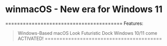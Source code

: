 # winmacOS - New era for Windows 11
========================================
Features:
> Windows-Based
> macOS Look
> Futuristic Dock
> Windows 10/11 come ACTIVATED!
========================================


